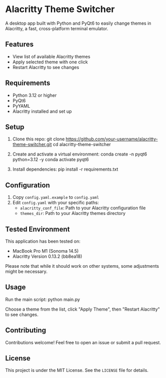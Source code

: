 # Alacritty Theme Switcher

A desktop app built with Python and PyQt6 to easily change themes in Alacritty, a fast, cross-platform terminal emulator.

## Features

- View list of available Alacritty themes
- Apply selected theme with one click
- Restart Alacritty to see changes

## Requirements

- Python 3.12 or higher
- PyQt6
- PyYAML
- Alacritty installed and set up

## Setup

1. Clone this repo:
git clone https://github.com/your-username/alacritty-theme-switcher.git
cd alacritty-theme-switcher

2. Create and activate a virtual environment:
conda create -n pyqt6 python=3.12 -y
conda activate pyqt6

3. Install dependencies:
pip install -r requirements.txt

## Configuration

1. Copy `config.yaml.example` to `config.yaml`
2. Edit `config.yaml` with your specific paths:
   - `alacritty_conf_file`: Path to your Alacritty configuration file
   - `themes_dir`: Path to your Alacritty themes directory

## Tested Environment

This application has been tested on:
- MacBook Pro M1 (Sonoma 14.5)
- Alacritty Version 0.13.2 (bb8ea18)

Please note that while it should work on other systems, some adjustments might be necessary.

## Usage

Run the main script:
python main.py

Choose a theme from the list, click "Apply Theme", then "Restart Alacritty" to see changes.

## Contributing

Contributions welcome! Feel free to open an issue or submit a pull request.

## License

This project is under the MIT License. See the `LICENSE` file for details.
